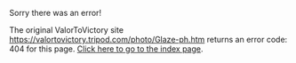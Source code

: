 

Sorry there was an error!

The original ValorToVictory site https://valortovictory.tripod.com/photo/Glaze-ph.htm returns an error code: 404 for this page. [Click here to go to the index page](../index.md).